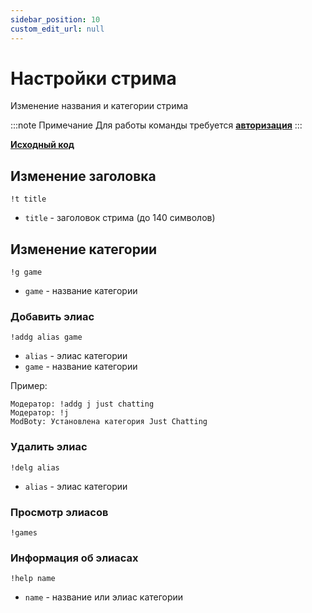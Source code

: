 ```yaml
---
sidebar_position: 10
custom_edit_url: null
---
```


# Настройки стрима

Изменение названия и категории стрима

:::note Примечание
Для работы команды требуется **[авторизация](../auth.md)**
:::

**[Исходный код](https://github.com/Relanit/ModBoty/blob/master/ModBoty/cogs/stream_info.py)**

## Изменение заголовка
`!t title`
- `title` - заголовок стрима (до 140 символов)

## Изменение категории
`!g game`
- `game` - название категории

### Добавить элиас
`!addg alias game`
- `alias` - элиас категории
- `game` - название категории


Пример:
```
Модератор: !addg j just chatting
Модератор: !j
ModBoty: Установлена категория Just Chatting 
```

### Удалить элиас
`!delg alias`
- `alias` - элиас категории

### Просмотр элиасов
`!games`

### Информация об элиасах
`!help name`
- `name` - название или элиас категории